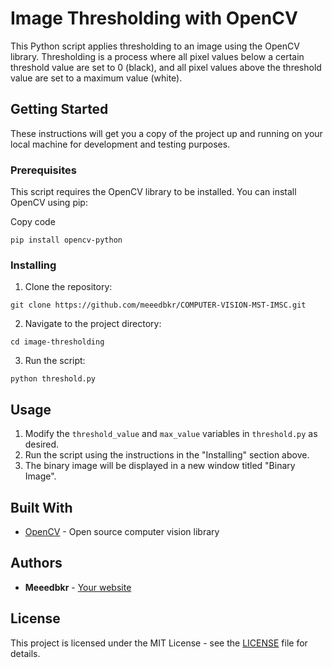 Image Thresholding with OpenCV
==============================

This Python script applies thresholding to an image using the OpenCV library. Thresholding is a process where all pixel values below a certain threshold value are set to 0 (black), and all pixel values above the threshold value are set to a maximum value (white).

Getting Started
---------------

These instructions will get you a copy of the project up and running on your local machine for development and testing purposes.

### Prerequisites

This script requires the OpenCV library to be installed. You can install OpenCV using pip:

Copy code

```pip install opencv-python```

### Installing

1.  Clone the repository:


```git clone https://github.com/meeedbkr/COMPUTER-VISION-MST-IMSC.git```

2.  Navigate to the project directory:


```cd image-thresholding```

3.  Run the script:


```python threshold.py```

Usage
-----

1.  Modify the ```threshold_value``` and ```max_value``` variables in ```threshold.py``` as desired.
2.  Run the script using the instructions in the "Installing" section above.
3.  The binary image will be displayed in a new window titled "Binary Image".

Built With
----------

*   [OpenCV](https://opencv.org/) - Open source computer vision library

Authors
-------

*   **Meeedbkr** - [Your website](https://www.linkedin.com/in/mohammed.elboukri)

License
-------

This project is licensed under the MIT License - see the [LICENSE](LICENSE) file for details.